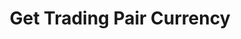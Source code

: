 ---
title: Get Trading Pair Currency
position_number: 2
type: get
description: /market/public/symbol/coins

parameters:
  - name:
    content:
content_markdown: Note：This method does not require a signature.
left_code_blocks:
  - code_block: "public void getMarketConfig() {\r\n\tString text = HttpUtil.get(URL + \"/data/api/v1/future-u/market/getMarketConfig\");\r\n\tSystem.out.println(text);\r\n}"
    title: Java
    language: java
right_code_blocks:
  - code_block: |-
      {
        "msgInfo": {
          "code": "",
          "msg": ""
        },
        "msg": "",
        "data": [],
        "code": 200
      }
    title: Response
    language: json
---